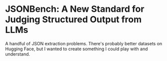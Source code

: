 # JSONBench: A New Standard for Judging Structured Output from LLMs

A handful of JSON extraction problems. There's probably better datasets on Hugging Face, but I wanted to create something I could play with and understand.
